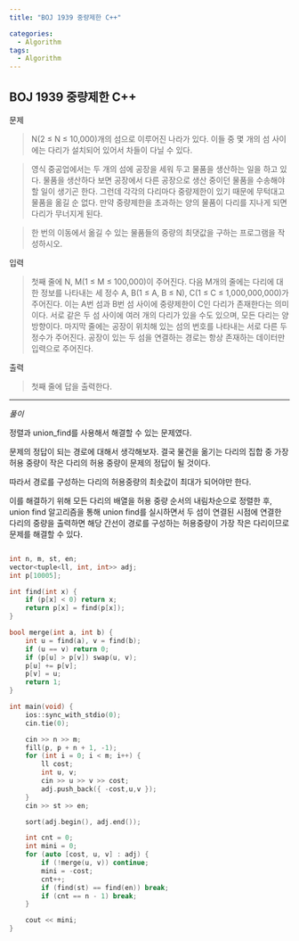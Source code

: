 ```yaml
---
title: "BOJ 1939 중량제한 C++"

categories:
  - Algorithm
tags:
  - Algorithm
---
```


## BOJ 1939 중량제한 C++

문제

> N(2 ≤ N ≤ 10,000)개의 섬으로 이루어진 나라가 있다. 이들 중 몇 개의 섬 사이에는 다리가 설치되어 있어서 차들이 다닐 수 있다.

> 영식 중공업에서는 두 개의 섬에 공장을 세워 두고 물품을 생산하는 일을 하고 있다. 물품을 생산하다 보면 공장에서 다른 공장으로 생산 중이던 물품을 수송해야 할 일이 생기곤 한다. 그런데 각각의 다리마다 중량제한이 있기 때문에 무턱대고 물품을 옮길 순 없다. 만약 중량제한을 초과하는 양의 물품이 다리를 지나게 되면 다리가 무너지게 된다.

> 한 번의 이동에서 옮길 수 있는 물품들의 중량의 최댓값을 구하는 프로그램을 작성하시오.

입력

> 첫째 줄에 N, M(1 ≤ M ≤ 100,000)이 주어진다. 다음 M개의 줄에는 다리에 대한 정보를 나타내는 세 정수 A, B(1 ≤ A, B ≤ N), C(1 ≤ C ≤ 1,000,000,000)가 주어진다. 이는 A번 섬과 B번 섬 사이에 중량제한이 C인 다리가 존재한다는 의미이다. 서로 같은 두 섬 사이에 여러 개의 다리가 있을 수도 있으며, 모든 다리는 양방향이다. 마지막 줄에는 공장이 위치해 있는 섬의 번호를 나타내는 서로 다른 두 정수가 주어진다. 공장이 있는 두 섬을 연결하는 경로는 항상 존재하는 데이터만 입력으로 주어진다.

출력

> 첫째 줄에 답을 출력한다.

---

_풀이_

정렬과 union_find를 사용해서 해결할 수 있는 문제였다.

문제의 정답이 되는 경로에 대해서 생각해보자.
결국 물건을 옮기는 다리의 집합 중 가장 허용 중량이 작은 다리의 허용 중량이 문제의 정답이 될 것이다.

따라서 경로를 구성하는 다리의 허용중량의 최솟값이 최대가 되어야만 한다.

이를 해결하기 위해 모든 다리의 배열을 허용 중량 순서의 내림차순으로 정렬한 후, union find 알고리즘을 통해 union find를 실시하면서 두 섬이 연결된 시점에 연결한 다리의 중량을 출력하면 해당 간선이 경로를 구성하는 허용중량이 가장 작은 다리이므로 문제를 해결할 수 있다.

```c++

int n, m, st, en;
vector<tuple<ll, int, int>> adj;
int p[10005];

int find(int x) {
    if (p[x] < 0) return x;
    return p[x] = find(p[x]);
}

bool merge(int a, int b) {
    int u = find(a), v = find(b);
    if (u == v) return 0;
    if (p[u] > p[v]) swap(u, v);
    p[u] += p[v];
    p[v] = u;
    return 1;
}

int main(void) {
    ios::sync_with_stdio(0);
    cin.tie(0);

    cin >> n >> m;
    fill(p, p + n + 1, -1);
    for (int i = 0; i < m; i++) {
        ll cost;
        int u, v;
        cin >> u >> v >> cost;
        adj.push_back({ -cost,u,v });
    }
    cin >> st >> en;

    sort(adj.begin(), adj.end());

    int cnt = 0;
    int mini = 0;
    for (auto [cost, u, v] : adj) {
        if (!merge(u, v)) continue;
        mini = -cost;
        cnt++;
        if (find(st) == find(en)) break;
        if (cnt == n - 1) break;
    }

    cout << mini;
}

```
